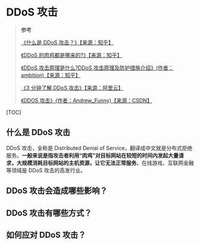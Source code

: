 <!--
 * @Author: yaohebin
 * @Date: 2022-08-22 07:42:58
 * @LastEditTime: 2022-08-24 08:54:13
 * @LastEditors: yaohebin
 * @Description: DDoS攻击
-->

# DDoS 攻击

> **参考**
>
> [《什么是 DDoS 攻击？》【来源：知乎】](https://www.zhihu.com/question/22259175)
>
> [《DDoS 的肉鸡都是哪来的?》【来源：知乎】](https://www.zhihu.com/question/40217284)
>
> [《DDoS 攻击原理是什么?DDoS 攻击原理及防护措施介绍》(作者：ambition)【来源：知乎】](https://zhuanlan.zhihu.com/p/112894574)
>
> [《3 分钟了解 DDoS 攻击》【来源：阿里云】](https://help.aliyun.com/document_detail/71575.html)
>
> [《DDOS 攻击》(作者：Andrew_Funny)【来源：CSDN】](https://blog.csdn.net/qq_37931597/article/details/86433280)

[TOC]

## 什么是 DDoS 攻击

DDoS 攻击，全称是 Distributed Denial of Service，翻译成中文就是分布式拒绝服务。**一般来说是指攻击者利用“肉鸡”对目标网站在较短的时间内发起大量请求，大规模消耗目标网站的主机资源，让它无法正常服务**。在线游戏、互联网金融等领域是 DDoS 攻击的高发行业。

## DDoS 攻击会造成哪些影响？

## DDoS 攻击有哪些方式？

## 如何应对 DDoS 攻击？

